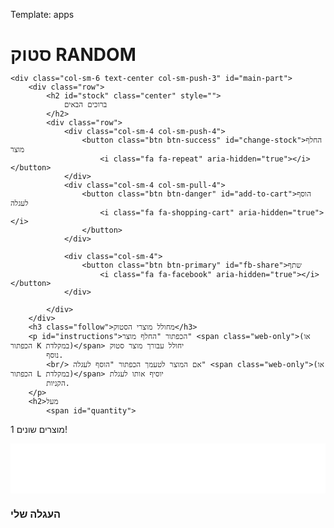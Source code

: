 Template: apps
<!--<!DOCTYPE html>-->
<html lang="he">
<body class="text-right">
<div id="fb-root"></div>


<!--<div class="background-img"></div>-->
<div class="row text-center" id="head-logo" style="">
    <div class="col-sm-12">
        <h1 style="margin-bottom: 0">סטוק RANDOM</h1>
        <span style="font-size: 5em; margin-top: 0"><i class="fa fa-shopping-cart"></i></span>
    </div>
</div>
<div id="bg"></div>
<div class="container well">
    <div class="row"></div>

    <div class="col-sm-6 text-center col-sm-push-3" id="main-part">
        <div class="row">
            <h2 id="stock" class="center" style="">
                ברוכים הבאים
            </h2>
            <div class="row">
                <div class="col-sm-4 col-sm-push-4">
                    <button class="btn btn-success" id="change-stock">החלף מוצר
                        <i class="fa fa-repeat" aria-hidden="true"></i></button>
                </div>
                <div class="col-sm-4 col-sm-pull-4">
                    <button class="btn btn-danger" id="add-to-cart">הוסף לעגלה
                        <i class="fa fa-shopping-cart" aria-hidden="true"></i>
                    </button>
                </div>

                <div class="col-sm-4">
                    <button class="btn btn-primary" id="fb-share">שתף
                        <i class="fa fa-facebook" aria-hidden="true"></i></button>
                </div>

            </div>
        </div>
        <h3 class="follow">מחולל מוצרי הסטוק</h3>
        <p id="instructions">הכפתור "החלף מוצר" <span class="web-only">(או הכפתור K במקלדת)</span> יחולל עבורך מוצר סטוק
            נוסף.
            <br/> אם המוצר לטעמך הכפתור "הוסף לעגלה" <span class="web-only">(או הכפתור L במקלדת)</span> יוסיף אותו לעגלת
            הקניות.
        </p>
        <h2>מעל
            <span id="quantity">
1
        </span>
            מוצרים שונים!
        </h2>
        <div class="row follow">
            <iframe src="//www.facebook.com/plugins/follow?href=https%3A%2F%2Fwww.facebook.com%2FDeanLangsam&amp;layout=standard&amp;show_faces=true&amp;colorscheme=light&amp;width=450&amp;height=80"
                    scrolling="no" frameborder="0"
                    style="border:none; overflow:hidden;  height:80px; width: 100%;"
                    allowTransparency="true"></iframe>
        </div>
    </div>
    <div class="col-sm-3 col-sm-push-3">
        <div class="well text-right" id="cart-well">
            <h3>העגלה שלי</h3>
            <ul class="list-group" id="my-cart">
            </ul>
        </div>
    </div>
    <div class="col-sm-3 col-sm-pull-9">
        <!--ads-->
        <!--<div class="well">asd asd asd asd asd asd asd asd asd asd asd asd asd asd asd asd asd asd </div>-->
    </div>

</div>

</body>

<script src="stock.js"></script>
<!--Tracking-->
<script>
    (function (i, s, o, g, r, a, m) {
        i['GoogleAnalyticsObject'] = r;
        i[r] = i[r] || function () {
                (i[r].q = i[r].q || []).push(arguments)
            }, i[r].l = 1 * new Date();
        a = s.createElement(o),
            m = s.getElementsByTagName(o)[0];
        a.async = 1;
        a.src = g;
        m.parentNode.insertBefore(a, m)
    })(window, document, 'script', 'https://www.google-analytics.com/analytics.js', 'ga');

    ga('create', 'UA-90395782-1', 'auto');
    ga('send', 'pageview');

</script>
</html>